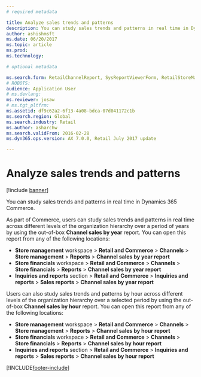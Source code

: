 ```yaml
---
# required metadata

title: Analyze sales trends and patterns
description: You can study sales trends and patterns in real time in Dynamics 365 Commerce.
author: ashishmsft
ms.date: 06/20/2017
ms.topic: article
ms.prod: 
ms.technology: 

# optional metadata

ms.search.form: RetailChannelReport, SysReportViewerForm, RetailStoreManagementWorkspace
# ROBOTS: 
audience: Application User
# ms.devlang: 
ms.reviewer: josaw
# ms.tgt_pltfrm: 
ms.assetid: df9c62a2-6f13-4a08-bdca-07d041172c1b
ms.search.region: Global
ms.search.industry: Retail
ms.author: asharchw
ms.search.validFrom: 2016-02-28
ms.dyn365.ops.version: AX 7.0.0, Retail July 2017 update

---
```


# Analyze sales trends and patterns

[!include [banner](includes/banner.md)]

You can study sales trends and patterns in real time in Dynamics 365 Commerce.

As part of Commerce, users can study sales trends and patterns in real time across different levels of the organization hierarchy over a period of years by using the out-of-box **Channel sales by year** report. You can open this report from any of the following locations:

- **Store management** workspace &gt; **Retail and Commerce** &gt; **Channels** &gt; **Store management** &gt; **Reports** &gt; **Channel sales by year report**
- **Store financials** workspace &gt; **Retail and Commerce** &gt; **Channels** &gt; **Store financials** &gt; **Reports** &gt; **Channel sales by year report**
- **Inquiries and reports** section &gt; **Retail and Commerce** &gt; **Inquiries and reports** &gt; **Sales reports** &gt; **Channel sales by year report**

Users can also study sales trends and patterns by hour across different levels of the organization hierarchy over a selected period by using the out-of-box **Channel sales by hour** report. You can open this report from any of the following locations:

- **Store management** workspace &gt; **Retail and Commerce** &gt; **Channels** &gt; **Store management** &gt; **Reports** &gt; **Channel sales by hour report**
- **Store financials** workspace &gt; **Retail and Commerce** &gt; **Channels** &gt; **Store financials** &gt; **Reports** &gt; **Channel sales by hour report**
- **Inquiries and reports** section &gt; **Retail and Commerce** &gt; **Inquiries and reports** &gt; **Sales reports** &gt; **Channel sales by hour report**


[!INCLUDE[footer-include](../includes/footer-banner.md)]